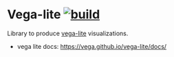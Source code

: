 # Vega-lite [![build](https://github.com/AestheticIntegration/vega-lite/actions/workflows/main.yml/badge.svg)](https://github.com/AestheticIntegration/vega-lite/actions/workflows/main.yml)

Library to produce [vega-lite](https://vega.github.io/vega-lite/) visualizations.

- vega lite docs: https://vega.github.io/vega-lite/docs/
